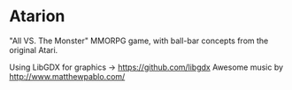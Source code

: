# Atarion
"All VS. The Monster" MMORPG game, with ball-bar concepts from the original Atari.

Using LibGDX for graphics -> https://github.com/libgdx
Awesome music by http://www.matthewpablo.com/

